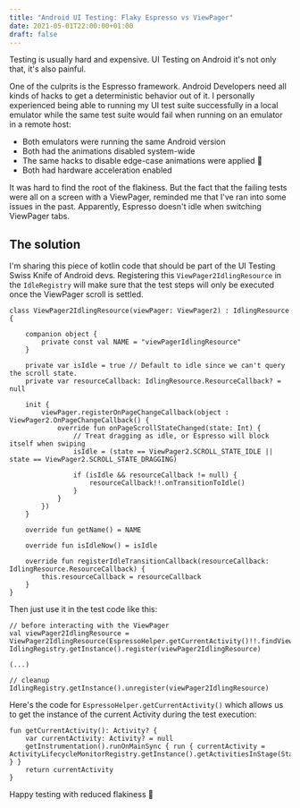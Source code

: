 ```yaml
---
title: "Android UI Testing: Flaky Espresso vs ViewPager"
date: 2021-05-01T22:00:00+01:00
draft: false
---
```



Testing is usually hard and expensive. UI Testing on Android it's not only that, it's also painful.   

One of the culprits is the Espresso framework. Android Developers need all kinds of hacks to get a deterministic behavior out of it.
I personally experienced being able to running my UI test suite successfully in a local emulator while the same test suite would fail when running on an emulator in a remote host: 
- Both emulators were running the same Android version
- Both had the animations disabled system-wide
- The same hacks to disable edge-case animations were applied 🤡
- Both had hardware acceleration enabled

It was hard to find the root of the flakiness. But the fact that the failing tests were all on a screen with a ViewPager, reminded me that I've ran into some issues in the past. Apparently, Espresso doesn't idle when switching ViewPager tabs.

## The solution

I'm sharing this piece of kotlin code that should be part of the UI Testing Swiss Knife of Android devs.
Registering this `ViewPager2IdlingResource` in the `IdleRegistry` will make sure that the test steps will only be executed once the ViewPager scroll is settled.
```
class ViewPager2IdlingResource(viewPager: ViewPager2) : IdlingResource {  
  
    companion object {  
        private const val NAME = "viewPagerIdlingResource"  
    }  
  
    private var isIdle = true // Default to idle since we can't query the scroll state.  
    private var resourceCallback: IdlingResource.ResourceCallback? = null  

    init {  
        viewPager.registerOnPageChangeCallback(object : ViewPager2.OnPageChangeCallback() {  
            override fun onPageScrollStateChanged(state: Int) {  
                // Treat dragging as idle, or Espresso will block itself when swiping  
                isIdle = (state == ViewPager2.SCROLL_STATE_IDLE || state == ViewPager2.SCROLL_STATE_DRAGGING)  
  
                if (isIdle && resourceCallback != null) {  
                    resourceCallback!!.onTransitionToIdle()  
                }  
            }  
        })  
    }  
  
    override fun getName() = NAME  
  
    override fun isIdleNow() = isIdle  
  
    override fun registerIdleTransitionCallback(resourceCallback: IdlingResource.ResourceCallback) {  
        this.resourceCallback = resourceCallback  
    }  
}
```
Then just use it in the test code like this: 
```
// before interacting with the ViewPager
val viewPager2IdlingResource = ViewPager2IdlingResource(EspressoHelper.getCurrentActivity()!!.findViewById(R.id.viewPager))  
IdlingRegistry.getInstance().register(viewPager2IdlingResource)

(...)

// cleanup
IdlingRegistry.getInstance().unregister(viewPager2IdlingResource)
```
Here's the code for `EspressoHelper.getCurrentActivity()` which allows us to get the instance of the current Activity during the test execution: 
```
fun getCurrentActivity(): Activity? {  
    var currentActivity: Activity? = null  
    getInstrumentation().runOnMainSync { run { currentActivity = ActivityLifecycleMonitorRegistry.getInstance().getActivitiesInStage(Stage.RESUMED).elementAtOrNull(0) } }  
    return currentActivity  
}
```

Happy testing with reduced flakiness 🚀
